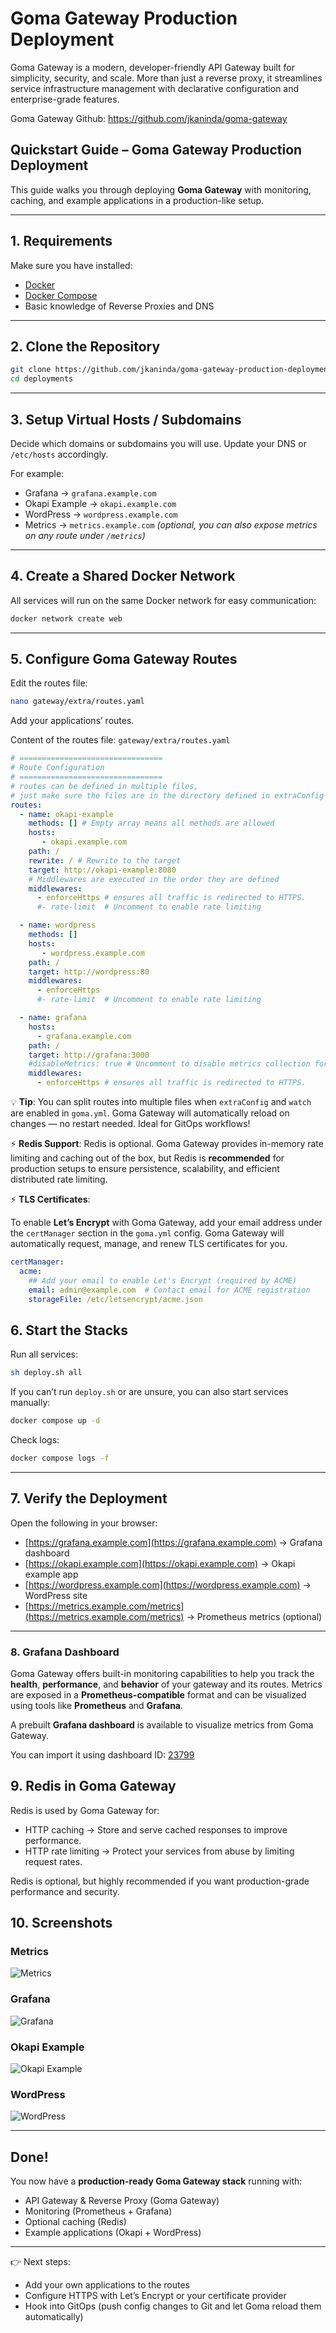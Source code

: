 #  Goma Gateway Production Deployment

Goma Gateway is a modern, developer-friendly API Gateway built for simplicity, security, and scale. More than just a reverse proxy, it streamlines service infrastructure management with declarative configuration and enterprise-grade features.

Goma Gateway Github: https://github.com/jkaninda/goma-gateway

## Quickstart Guide – Goma Gateway Production Deployment

This guide walks you through deploying **Goma Gateway** with monitoring, caching, and example applications in a production-like setup.

---

## 1. Requirements

Make sure you have installed:

* [Docker](https://docs.docker.com/get-docker/)
* [Docker Compose](https://docs.docker.com/compose/install/)
* Basic knowledge of Reverse Proxies and DNS

---

## 2. Clone the Repository

```sh
git clone https://github.com/jkaninda/goma-gateway-production-deployment.git deployments
cd deployments
```

---

## 3. Setup Virtual Hosts / Subdomains

Decide which domains or subdomains you will use. Update your DNS or `/etc/hosts` accordingly.

For example:

* Grafana → `grafana.example.com`
* Okapi Example → `okapi.example.com`
* WordPress → `wordpress.example.com`
* Metrics → `metrics.example.com` *(optional, you can also expose metrics on any route under `/metrics`)*

---

## 4. Create a Shared Docker Network

All services will run on the same Docker network for easy communication:

```sh
docker network create web
```

---

## 5. Configure Goma Gateway Routes

Edit the routes file:

```sh
nano gateway/extra/routes.yaml
```

Add your applications’ routes.

Content of the routes file: `gateway/extra/routes.yaml`

```yaml
# ================================
# Route Configuration
# ================================
# routes can be defined in multiple files,
# just make sure the files are in the directory defined in extraConfig
routes:
  - name: okapi-example
    methods: [] # Empty array means all methods are allowed
    hosts: 
       - okapi.example.com
    path: /
    rewrite: / # Rewrite to the target
    target: http://okapi-example:8080
    # Middlewares are executed in the order they are defined
    middlewares:
      - enforceHttps # ensures all traffic is redirected to HTTPS.
      #- rate-limit  # Uncomment to enable rate limiting

  - name: wordpress
    methods: []
    hosts: 
       - wordpress.example.com
    path: /
    target: http://wordpress:80
    middlewares:
      - enforceHttps
      #- rate-limit  # Uncomment to enable rate limiting

  - name: grafana
    hosts:
      - grafana.example.com
    path: /
    target: http://grafana:3000
    #disableMetrics: true # Uncomment to disable metrics collection for this route
    middlewares:
      - enforceHttps # ensures all traffic is redirected to HTTPS.
```

💡 **Tip**: You can split routes into multiple files when `extraConfig` and `watch` are enabled in `goma.yml`. Goma Gateway will automatically reload on changes — no restart needed.
Ideal for GitOps workflows!

⚡ **Redis Support**:
Redis is optional. Goma Gateway provides in-memory rate limiting and caching out of the box, but Redis is **recommended** for production setups to ensure persistence, scalability, and efficient distributed rate limiting.

⚡ **TLS Certificates**:

To enable **Let’s Encrypt** with Goma Gateway, add your email address under the `certManager` section in the `goma.yml` config.
Goma Gateway will automatically request, manage, and renew TLS certificates for you.

```yaml
certManager:
  acme:
    ## Add your email to enable Let's Encrypt (required by ACME)
    email: admin@example.com  # Contact email for ACME registration
    storageFile: /etc/letsencrypt/acme.json
```

## 6. Start the Stacks

Run all services:

```sh
sh deploy.sh all
```

If you can’t run `deploy.sh` or are unsure, you can also start services manually:

```sh
docker compose up -d
```

Check logs:

```sh
docker compose logs -f
```

---

## 7. Verify the Deployment

Open the following in your browser:

* [https://grafana.example.com](https://grafana.example.com) → Grafana dashboard
* [https://okapi.example.com](https://okapi.example.com) → Okapi example app
* [https://wordpress.example.com](https://wordpress.example.com) → WordPress site
* [https://metrics.example.com/metrics](https://metrics.example.com/metrics) → Prometheus metrics (optional)

---
### 8. Grafana Dashboard

Goma Gateway offers built-in monitoring capabilities to help you track the **health**, **performance**, and **behavior** of your gateway and its routes. Metrics are exposed in a **Prometheus-compatible** format and can be visualized using tools like **Prometheus** and **Grafana**.

A prebuilt **Grafana dashboard** is available to visualize metrics from Goma Gateway.

You can import it using dashboard ID: [23799](https://grafana.com/grafana/dashboards/23799)

## 9. Redis in Goma Gateway

Redis is used by Goma Gateway for:
* HTTP caching → Store and serve cached responses to improve performance.
* HTTP rate limiting → Protect your services from abuse by limiting request rates.

Redis is optional, but highly recommended if you want production-grade performance and security.

## 10. Screenshots

### Metrics

![Metrics](https://raw.githubusercontent.com/jkaninda/goma-gateway-production-deployment/main/screenshot-1.png)

### Grafana

![Grafana](https://raw.githubusercontent.com/jkaninda/goma-gateway-production-deployment/main/screenshot-2.png)

### Okapi Example

![Okapi Example](https://raw.githubusercontent.com/jkaninda/goma-gateway-production-deployment/main/screenshot-3.png)

### WordPress

![WordPress](https://raw.githubusercontent.com/jkaninda/goma-gateway-production-deployment/main/screenshot-4.png)

---

## Done!

You now have a **production-ready Goma Gateway stack** running with:

* API Gateway & Reverse Proxy (Goma Gateway)
* Monitoring (Prometheus + Grafana)
* Optional caching (Redis)
* Example applications (Okapi + WordPress)

---

👉 Next steps:

* Add your own applications to the routes
* Configure HTTPS with Let’s Encrypt or your certificate provider
* Hook into GitOps (push config changes to Git and let Goma reload them automatically)
